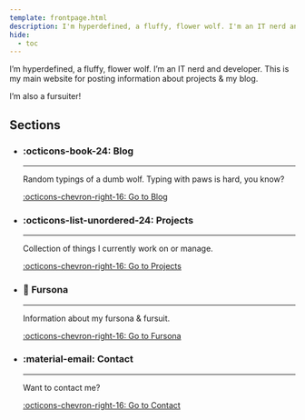 ```yaml
---
template: frontpage.html
description: I'm hyperdefined, a fluffy, flower wolf. I'm an IT nerd and developer.
hide:
  - toc
---
```

I’m hyperdefined, a fluffy, flower wolf. I’m an IT nerd and developer. This is my main website for posting information about projects & my blog.

I’m also a fursuiter!

## Sections

<div class="grid cards" markdown>

-   ### :octicons-book-24: Blog

    ----

    Random typings of a dumb wolf. Typing with paws is hard, you know?

    [:octicons-chevron-right-16: Go to Blog](blog/index.md)

-   ### :octicons-list-unordered-24: Projects

    ----

    Collection of things I currently work on or manage.

    [:octicons-chevron-right-16: Go to Projects](projects/index.md)

-   ### :wolf: Fursona

    ----

    Information about my fursona & fursuit.

    [:octicons-chevron-right-16: Go to Fursona](fursona/index.md)

-   ### :material-email: Contact

    ----

    Want to contact me?

    [:octicons-chevron-right-16: Go to Contact](contact/index.md)

</div>